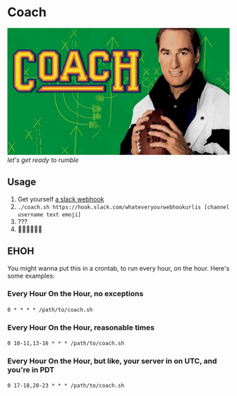 # Coach
![hello i am the coach](./coach.jpg "let's get ready to rumble")
_let's get ready to rumble_

## Usage
1. Get yourself [a slack webhook](https://api.slack.com/incoming-webhooks)
2. `./coach.sh https://hook.slack.com/whateveryourwebhookurlis [channel username text emoji]`
3. ???
4. 💪💪💪💪💪💪

## EHOH
You might wanna put this in a crontab, to run every hour, on the hour. Here's some examples:
### Every Hour On the Hour, no exceptions
`0 * * * * /path/to/coach.sh`
### Every Hour On the Hour, reasonable times
`0 10-11,13-16 * * * /path/to/coach.sh`
### Every Hour On the Hour, but like, your server in on UTC, and you're in PDT
`0 17-18,20-23 * * * /path/to/coach.sh`
